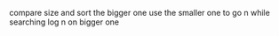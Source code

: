 compare size and sort the bigger one
use the smaller one to go n while searching log n on bigger one